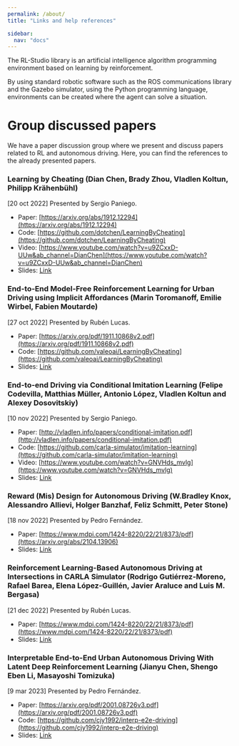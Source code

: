 ```yaml
---
permalink: /about/
title: "Links and help references"

sidebar:
  nav: "docs"
---
```



The RL-Studio library is an artificial intelligence algorithm programming environment based on learning by reinforcement.

By using standard robotic software such as the ROS communications library and the Gazebo simulator, using the Python programming language, environments can be created where the agent can solve a situation.


# Group discussed papers

We have a paper discussion group where we present and discuss papers related to RL and autonomous driving. Here, you can find the references
to the already presented papers.

### Learning by Cheating (Dian Chen, Brady Zhou, Vladlen Koltun, Philipp Krähenbühl)

[20 oct 2022] Presented by Sergio Paniego.

* Paper: [https://arxiv.org/abs/1912.12294](https://arxiv.org/abs/1912.12294)
* Code: [https://github.com/dotchen/LearningByCheating](https://github.com/dotchen/LearningByCheating)
* Video: [https://www.youtube.com/watch?v=u9ZCxxD-UUw&ab_channel=DianChen](https://www.youtube.com/watch?v=u9ZCxxD-UUw&ab_channel=DianChen)
* Slides: [Link](https://drive.google.com/file/d/1M1rcez5KZTa69k5HVmCsOG9ezesQD-d-/view?usp=sharing)

### End-to-End Model-Free Reinforcement Learning for Urban Driving using Implicit Affordances (Marin Toromanoff, Emilie Wirbel, Fabien Moutarde)

[27 oct 2022] Presented by Rubén Lucas.

* Paper: [https://arxiv.org/pdf/1911.10868v2.pdf](https://arxiv.org/pdf/1911.10868v2.pdf)
* Code: [https://github.com/valeoai/LearningByCheating](https://github.com/valeoai/LearningByCheating)
* Slides: [Link](https://drive.google.com/file/d/1csjozm8XuXJad4CLJyXq_H-JEHGatdJ5/view?usp=sharing)

### End-to-end Driving via Conditional Imitation Learning (Felipe Codevilla, Matthias Müller, Antonio López, Vladlen Koltun and Alexey Dosovitskiy)

[10 nov 2022] Presented by Sergio Paniego.

* Paper: [http://vladlen.info/papers/conditional-imitation.pdf](http://vladlen.info/papers/conditional-imitation.pdf)
* Code: [https://github.com/carla-simulator/imitation-learning](https://github.com/carla-simulator/imitation-learning)
* Video: [https://www.youtube.com/watch?v=GNVHds_mvlg](https://www.youtube.com/watch?v=GNVHds_mvlg)
* Slides: [Link](https://drive.google.com/file/d/1vH_wJzckWLzj_7PjccFqqb2ZZh4y936K/view?usp=sharing)

### Reward (Mis) Design for Autonomous Driving (W.Bradley Knox, Alessandro Allievi, Holger Banzhaf, Feliz Schmitt, Peter Stone)

[18 nov 2022] Presented by Pedro Fernández.

* Paper: [https://www.mdpi.com/1424-8220/22/21/8373/pdf](https://arxiv.org/abs/2104.13906)
* Slides: [Link](https://docs.google.com/presentation/d/1H8JjnrVve6IRUrQ0rqxhugdqm96bN1l6NSGhbxf-G7E/edit?usp=sharing)


### Reinforcement Learning-Based Autonomous Driving at Intersections in CARLA Simulator (Rodrigo Gutiérrez-Moreno, Rafael Barea, Elena López-Guillén, Javier Araluce and Luis M. Bergasa)

[21 dec 2022] Presented by Rubén Lucas.

* Paper: [https://www.mdpi.com/1424-8220/22/21/8373/pdf](https://www.mdpi.com/1424-8220/22/21/8373/pdf)
* Slides: [Link](https://drive.google.com/file/d/1z4TPq1i9-RdowkBjbDIavlDibbjOPMpk/view?usp=share_link)

### Interpretable End-to-End Urban Autonomous Driving With Latent Deep Reinforcement Learning (Jianyu Chen, Shengo Eben Li, Masayoshi Tomizuka)

[9 mar 2023] Presented by Pedro Fernández.

* Paper: [https://arxiv.org/pdf/2001.08726v3.pdf](https://arxiv.org/pdf/2001.08726v3.pdf)
* Code: [https://github.com/cjy1992/interp-e2e-driving](https://github.com/cjy1992/interp-e2e-driving)
* Slides: [Link](https://docs.google.com/presentation/d/1IUolkhOX_o-k0641iP0VDNX8t4Qha6ikj8ohQhocZI0/edit?usp=sharing)

